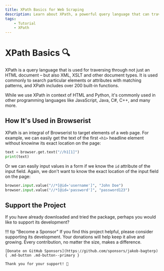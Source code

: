 ```yaml
---
title: XPath Basics for Web Scraping
description: Learn about XPath, a powerful query language that can traverse HTML and XML documents. Includes practical examples of how XPath is used in Browserist for web automation and scraping.
tags:
    - Tutorial
    - XPath
---
```


# XPath Basics 🔍
XPath is a query language that is used for traversing through not just an HTML document – but also XML, XSLT and other document types. It is used commonly to search particular elements or attributes with matching patterns, and XPath includes over 200 built-in functions.

While we use XPath in context of HTML and Python, it's commonly used in other programming languages like JavaScript, Java, C#, C++, and many more.

## How It's Used in Browserist
XPath is an integral of Browserist to target elements of a web page. For example, we can easily get the text of the first `<h1>` headline element without knowinw its exact location on the page:

```python linenums="1"
text = browser.get.text("//h1[1]")
print(text)
```

Or we can easily input values in a form if we know the `id` attribute of the input field. Again, we don't want to know the exact location of the input field on the page:

```python linenums="1"
browser.input.value("//*[@id='username']", "John Doe")
browser.input.value("//*[@id='password']", "password123")
```

## Support the Project
If you have already downloaded and tried the package, perhaps you would like to support its development?

!!! tip "Become a Sponsor"
    If you find this project helpful, please consider supporting its development. Your donations will help keep it alive and growing. Every contribution, no matter the size, makes a difference.

    [Donate on GitHub Sponsors](https://github.com/sponsors/jakob-bagterp){ .md-button .md-button--primary }

    Thank you for your support! 🙌
